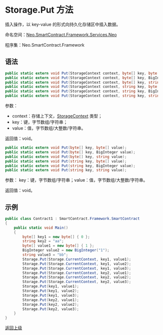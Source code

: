 # Storage.Put 方法

插入操作，以 key-value 的形式向持久化存储区中插入数据。

命名空间：[Neo.SmartContract.Framework.Services.Neo](../../neo.md)

程序集：Neo.SmartContract.Framework

## 语法

```c#
public static extern void Put(StorageContext context, byte[] key, byte[] value);
public static extern void Put(StorageContext context, byte[] key, BigInteger value);
public static extern void Put(StorageContext context, byte[] key, string value);
public static extern void Put(StorageContext context, string key, byte[] value);
public static extern void Put(StorageContext context, string key, BigInteger value);
public static extern void Put(StorageContext context, string key, string value);
```

参数：
​
- context：存储上下文，[StorageContext](../StorageContext.md) 类型；
- key：键，字节数组/字符串；
- value：值，字节数组/大整数/字符串。

返回值：void。

```c#
public static extern void Put(byte[] key, byte[] value);
public static extern void Put(byte[] key, BigInteger value);
public static extern void Put(byte[] key, string value);
public static extern void Put(string key, byte[] value);
public static extern void Put(string key, BigInteger value);
public static extern void Put(string key, string value);
```
参数：
​key：键，字节数组/字符串；
​value：值，字节数组/大整数/字符串。

返回值：void。

## 示例

```c#
public class Contract1 : SmartContract.Framework.SmartContract
{
    public static void Main()
    {
        byte[] key1 = new byte[] { 0 };
        string key2 = "aa";
        byte[] value1 = new byte[] { 1 };
        BigInteger value2 = new BigInteger("1");
        string value3 = "bb";
        Storage.Put(Storage.CurrentContext, key1, value1);
        Storage.Put(Storage.CurrentContext, key1, value2);
        Storage.Put(Storage.CurrentContext, key1, value3);
        Storage.Put(Storage.CurrentContext, key2, value1);
        Storage.Put(Storage.CurrentContext, key2, value2);
        Storage.Put(Storage.CurrentContext, key2, value3);
        Storage.Put(key1, value1);
        Storage.Put(key1, value2);
        Storage.Put(key1, value3);
        Storage.Put(key2, value1);
        Storage.Put(key2, value2);
        Storage.Put(key2, value3);
    }
}
```

[返回上级](../Storage.md)

